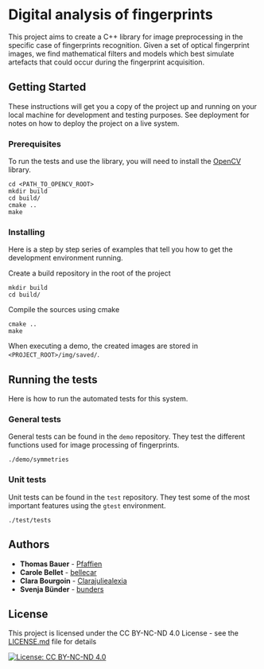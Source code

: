 # Digital analysis of fingerprints

This project aims to create a C++ library for image preprocessing in the specific case of fingerprints recognition. Given a set of optical fingerprint images, we find mathematical filters and models which best simulate artefacts that could occur during the fingerprint acquisition.

## Getting Started

These instructions will get you a copy of the project up and running on your local machine for development and testing purposes. See deployment for notes on how to deploy the project on a live system.

### Prerequisites

To run the tests and use the library, you will need to install the [OpenCV](https://github.com/opencv/opencv) library.

```
cd <PATH_TO_OPENCV_ROOT>
mkdir build
cd build/
cmake ..
make
```


### Installing

Here is a step by step series of examples that tell you how to get the development environment running.

Create a build repository in the root of the project

```
mkdir build
cd build/
```

Compile the sources using cmake

```
cmake ..
make
```
<!-- Change the structure of the program to save images in a build/img repository -->
When executing a demo, the created images are stored in `<PROJECT_ROOT>/img/saved/`.

## Running the tests

Here is how to run the automated tests for this system.

### General tests

General tests can be found in the `demo` repository. They test the different functions used for image processing of fingerprints.

```
./demo/symmetries
```

### Unit tests

Unit tests can be found in the `test` repository. They test some of the most important features using the `gtest` environment.

```
./test/tests
```

<!--## Built With

* [Dropwizard](http://www.dropwizard.io/1.0.2/docs/) - The web framework used
* [Maven](https://maven.apache.org/) - Dependency Management
* [ROME](https://rometools.github.io/rome/) - Used to generate RSS Feeds -->


## Authors

* **Thomas Bauer** - [Pfaffien](https://github.com/Pfaffien)
* **Carole Bellet** - [bellecar](https://github.com/bellecar)
* **Clara Bourgoin** - [Clarajuliealexia](https://github.com/Clarajuliealexia)
* **Svenja Bünder** - [bunders](https://github.com/bunders)


## License
This project is licensed under the CC BY-NC-ND 4.0 License - see the [LICENSE.md](LICENSE.md) file for details

[![License: CC BY-NC-ND 4.0](https://img.shields.io/badge/License-CC%20BY--NC--ND%204.0-lightgrey.svg)](https://creativecommons.org/licenses/by-nc-nd/4.0/)


<!--## Acknowledgments

* Hat tip to anyone whose code was used
* Inspiration
* etc-->
